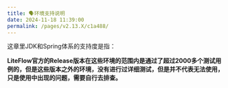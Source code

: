 ```yaml
---
title: 🗣环境支持说明
date: 2024-11-18 11:39:00
permalink: /pages/v2.13.X/c1a488/
---
```


这章里JDK和Spring体系的支持度是指：

**LiteFlow官方的Release版本在这些环境的范围内是通过了超过2000多个测试用例的，但是这些版本之外的环境，没有进行过详细测试，但是并不代表无法使用，只是使用中出现的问题，需要自行去排查。**
